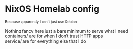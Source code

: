# NixOS Homelab config
<sub>Because apparently I can't just use Debian</sub>

Nothing fancy here just a bare minimum to serve what I need<br>
containers/ are for when I don't trust HTTP apps<br>
service/ are for everything else that I do
